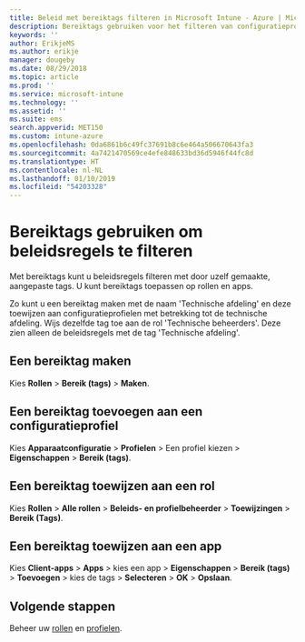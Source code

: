 ```yaml
---
title: Beleid met bereiktags filteren in Microsoft Intune - Azure | Microsoft Docs
description: Bereiktags gebruiken voor het filteren van configuratieprofielen op specifieke rollen.
keywords: ''
author: ErikjeMS
ms.author: erikje
manager: dougeby
ms.date: 08/29/2018
ms.topic: article
ms.prod: ''
ms.service: microsoft-intune
ms.technology: ''
ms.assetid: ''
ms.suite: ems
search.appverid: MET150
ms.custom: intune-azure
ms.openlocfilehash: 0da6861b6c49fc37691b8c6e464a506670643fa3
ms.sourcegitcommit: 4a7421470569ce4efe848633bd36d5946f44fc8d
ms.translationtype: HT
ms.contentlocale: nl-NL
ms.lasthandoff: 01/10/2019
ms.locfileid: "54203328"
---
```

# <a name="use-scope-tags-to-filter-policies"></a>Bereiktags gebruiken om beleidsregels te filteren

Met bereiktags kunt u beleidsregels filteren met door uzelf gemaakte, aangepaste tags. U kunt bereiktags toepassen op rollen en apps.

Zo kunt u een bereiktag maken met de naam 'Technische afdeling' en deze toewijzen aan configuratieprofielen met betrekking tot de technische afdeling. Wijs dezelfde tag toe aan de rol 'Technische beheerders'. Deze zien alleen de beleidsregels met de tag 'Technische afdeling'.

## <a name="to-create-a-scope-tag"></a>Een bereiktag maken

Kies **Rollen** > **Bereik (tags)** > **Maken**.

## <a name="to-add-a-scope-tag-to-a-configuration-profile"></a>Een bereiktag toevoegen aan een configuratieprofiel

Kies **Apparaatconfiguratie** > **Profielen** > Een profiel kiezen > **Eigenschappen** > **Bereik (tags)**.

## <a name="to-assign-a-scope-tag-to-a-role"></a>Een bereiktag toewijzen aan een rol

Kies **Rollen** > **Alle rollen** > **Beleids- en profielbeheerder** > **Toewijzingen**  >  **Bereik (Tags)**.

## <a name="to-assign-a-scope-tag-to-an-app"></a>Een bereiktag toewijzen aan een app

Kies **Client-apps** > **Apps** > kies een app > **Eigenschappen** > **Bereik (tags)** > **Toevoegen** > kies de tags > **Selecteren** > **OK** > **Opslaan**.


## <a name="next-steps"></a>Volgende stappen

Beheer uw [rollen](role-based-access-control.md) en [profielen](device-profile-assign.md).

